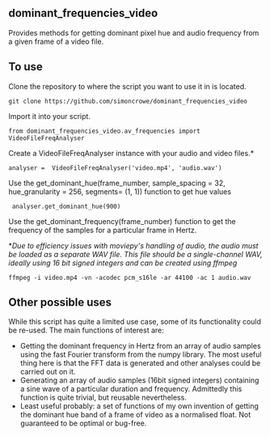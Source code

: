 ## dominant_frequencies_video
Provides methods for getting dominant pixel hue and audio frequency from a given frame of a video file.
## To use
Clone the repository to where the script you want to use it in is located. 

    git clone https://github.com/simoncrowe/dominant_frequencies_video

Import it into your script. 

    from dominant_frequencies_video.av_frequencies import VideoFileFreqAnalyser

Create a VideoFileFreqAnalyser instance with your audio and video files.* 

    analyser =  VideoFileFreqAnalyser('video.mp4', 'audio.wav')

Use the get_dominant_hue(frame_number, sample_spacing = 32, hue_granularity = 256, segments= (1, 1)) function to get hue values 

     analyser.get_dominant_hue(900)

Use the get_dominant_frequency(frame_number) function to get the frequency of the samples for a particular frame in Hertz.

*_Due to efficiency issues with moviepy's handling of audio, the audio must be loaded as a separate WAV file. This file should be a single-channel WAV, ideally using 16 bit signed integers and can be created using ffmpeg_

    ffmpeg -i video.mp4 -vn -acodec pcm_s16le -ar 44100 -ac 1 audio.wav

 ## Other possible uses

While this script has quite a limited use case, some of its functionality could be re-used. The main functions of interest are:
- Getting the dominant frequency in Hertz from an array of audio samples using the fast Fourier transform from the numpy library. The most useful thing here is that the FFT data is generated and other analyses could be carried out on it.
- Generating an array of audio samples (16bit signed integers) containing a sine wave of a particular duration and frequency. Admittedly this function is quite trivial, but reusable nevertheless.
- Least useful probably: a set of functions of my own invention of getting the dominant hue band of a frame of video as a normalised float. Not guaranteed to be optimal or bug-free.
